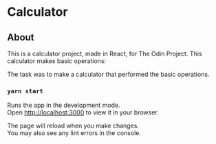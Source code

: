 # Calculator


## About

This is a calculator project, made in React, for The Odin Project.
This calculator makes basic operations:

The task was to make a calculator that performed the basic operations. 

### `yarn start`

Runs the app in the development mode.\
Open [http://localhost:3000](http://localhost:3000) to view it in your browser.

The page will reload when you make changes.\
You may also see any lint errors in the console.


